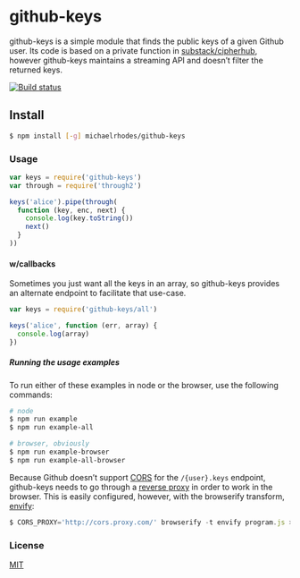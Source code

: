 # github-keys
github-keys is a simple module that finds the public keys of a given Github user. Its code is based on a private function in [substack/cipherhub](https://github.com/substack/cipherhub/blob/0f18084aa45b32be85e8bd73aa5457f534a73522/bin/cmd.js#L185-L201), however github-keys maintains a streaming API and doesn’t filter the returned keys.

[![Build status](https://travis-ci.org/michaelrhodes/github-keys.png?branch=master)](https://travis-ci.org/michaelrhodes/github-keys)

## Install
``` sh
$ npm install [-g] michaelrhodes/github-keys
```

### Usage
```js
var keys = require('github-keys')
var through = require('through2')

keys('alice').pipe(through(
  function (key, enc, next) {
    console.log(key.toString())
    next()
  }
))
```

#### w/callbacks
Sometimes you just want all the keys in an array,
so github-keys provides an alternate endpoint to
facilitate that use-case.

```js
var keys = require('github-keys/all')

keys('alice', function (err, array) {
  console.log(array)
})
```

##### Running the usage examples
To run either of these examples in node or the browser, use the following commands:

```sh
# node
$ npm run example
$ npm run example-all

# browser, obviously
$ npm run example-browser
$ npm run example-all-browser
```

Because Github doesn’t support [CORS](http://enable-cors.org/) for the `/{user}.keys` endpoint, github-keys needs to go through a [reverse proxy](https://github.com/Rob--W/cors-anywhere/) in order to work in the browser. This is easily configured, however, with the browserify transform, [envify](https://github.com/hughsk/envify):

```js
$ CORS_PROXY='http://cors.proxy.com/' browserify -t envify program.js > bundle.js
``` 

### License
[MIT](http://opensource.org/licenses/MIT)
